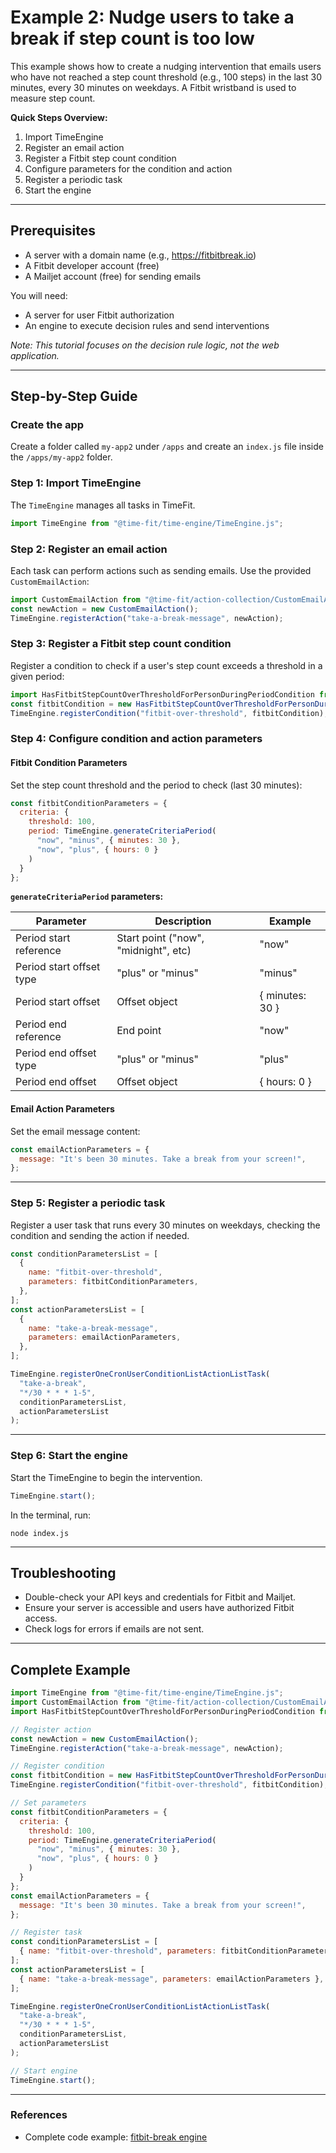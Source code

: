 # Example 2: Nudge users to take a break if step count is too low

This example shows how to create a nudging intervention that emails users who have not reached a step count threshold (e.g., 100 steps) in the last 30 minutes, every 30 minutes on weekdays. A Fitbit wristband is used to measure step count.

**Quick Steps Overview:**
1. Import TimeEngine
2. Register an email action
3. Register a Fitbit step count condition
4. Configure parameters for the condition and action
5. Register a periodic task
6. Start the engine

---

## Prerequisites

- A server with a domain name (e.g., https://fitbitbreak.io)
- A Fitbit developer account (free)
- A Mailjet account (free) for sending emails

You will need:
- A server for user Fitbit authorization
- An engine to execute decision rules and send interventions

*Note: This tutorial focuses on the decision rule logic, not the web application.*

---

## Step-by-Step Guide

### Create the app

Create a folder called `my-app2` under `/apps` and create an `index.js` file inside the `/apps/my-app2` folder.

### Step 1: Import TimeEngine

The `TimeEngine` manages all tasks in TimeFit.

```javascript
import TimeEngine from "@time-fit/time-engine/TimeEngine.js";
```

### Step 2: Register an email action

Each task can perform actions such as sending emails. Use the provided `CustomEmailAction`:

```javascript
import CustomEmailAction from "@time-fit/action-collection/CustomEmailAction";
const newAction = new CustomEmailAction();
TimeEngine.registerAction("take-a-break-message", newAction);
```

### Step 3: Register a Fitbit step count condition

Register a condition to check if a user's step count exceeds a threshold in a given period:

```javascript
import HasFitbitStepCountOverThresholdForPersonDuringPeriodCondition from "@time-fit/data-source/fitbit/condition/HasFitbitStepCountOverThresholdForPersonDuringPeriodCondition";
const fitbitCondition = new HasFitbitStepCountOverThresholdForPersonDuringPeriodCondition();
TimeEngine.registerCondition("fitbit-over-threshold", fitbitCondition);
```

### Step 4: Configure condition and action parameters

#### Fitbit Condition Parameters

Set the step count threshold and the period to check (last 30 minutes):

```javascript
const fitbitConditionParameters = {
  criteria: {
    threshold: 100,
    period: TimeEngine.generateCriteriaPeriod(
      "now", "minus", { minutes: 30 },
      "now", "plus", { hours: 0 }
    )
  }
};
```

**`generateCriteriaPeriod` parameters:**

| Parameter                | Description                          | Example         |
|--------------------------|--------------------------------------|-----------------|
| Period start reference   | Start point ("now", "midnight", etc) | "now"           |
| Period start offset type | "plus" or "minus"                    | "minus"         |
| Period start offset      | Offset object                        | { minutes: 30 } |
| Period end reference     | End point                            | "now"           |
| Period end offset type   | "plus" or "minus"                    | "plus"          |
| Period end offset        | Offset object                        | { hours: 0 }    |

#### Email Action Parameters

Set the email message content:

```javascript
const emailActionParameters = {
  message: "It's been 30 minutes. Take a break from your screen!",
};
```

---

### Step 5: Register a periodic task

Register a user task that runs every 30 minutes on weekdays, checking the condition and sending the action if needed.

```javascript
const conditionParametersList = [
  {
    name: "fitbit-over-threshold",
    parameters: fitbitConditionParameters,
  },
];
const actionParametersList = [
  {
    name: "take-a-break-message",
    parameters: emailActionParameters,
  },
];

TimeEngine.registerOneCronUserConditionListActionListTask(
  "take-a-break",
  "*/30 * * * 1-5",
  conditionParametersList,
  actionParametersList
);
```

---

### Step 6: Start the engine

Start the TimeEngine to begin the intervention.

```javascript
TimeEngine.start();
```

In the terminal, run:
```
node index.js
```

---

## Troubleshooting

- Double-check your API keys and credentials for Fitbit and Mailjet.
- Ensure your server is accessible and users have authorized Fitbit access.
- Check logs for errors if emails are not sent.

---

## Complete Example

```javascript
import TimeEngine from "@time-fit/time-engine/TimeEngine.js";
import CustomEmailAction from "@time-fit/action-collection/CustomEmailAction";
import HasFitbitStepCountOverThresholdForPersonDuringPeriodCondition from "@time-fit/data-source/fitbit/condition/HasFitbitStepCountOverThresholdForPersonDuringPeriodCondition";

// Register action
const newAction = new CustomEmailAction();
TimeEngine.registerAction("take-a-break-message", newAction);

// Register condition
const fitbitCondition = new HasFitbitStepCountOverThresholdForPersonDuringPeriodCondition();
TimeEngine.registerCondition("fitbit-over-threshold", fitbitCondition);

// Set parameters
const fitbitConditionParameters = {
  criteria: {
    threshold: 100,
    period: TimeEngine.generateCriteriaPeriod(
      "now", "minus", { minutes: 30 },
      "now", "plus", { hours: 0 }
    )
  }
};
const emailActionParameters = {
  message: "It's been 30 minutes. Take a break from your screen!",
};

// Register task
const conditionParametersList = [
  { name: "fitbit-over-threshold", parameters: fitbitConditionParameters },
];
const actionParametersList = [
  { name: "take-a-break-message", parameters: emailActionParameters },
];

TimeEngine.registerOneCronUserConditionListActionListTask(
  "take-a-break",
  "*/30 * * * 1-5",
  conditionParametersList,
  actionParametersList
);

// Start engine
TimeEngine.start();
```

---

### References
- Complete code example: [fitbit-break engine](../apps/fitbit-break/engine.mjs)